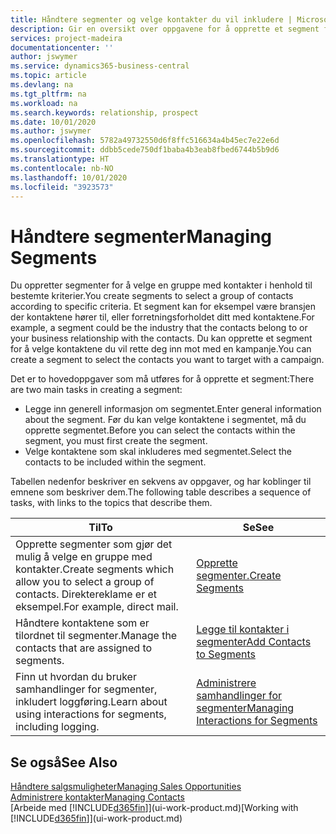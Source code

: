 ```yaml
---
title: Håndtere segmenter og velge kontakter du vil inkludere | Microsoft-dokumentasjon
description: Gir en oversikt over oppgavene for å opprette et segment for å velge en gruppe med kontakter i samsvar med bestemte kriterier, for eksempel kontakter i en bestemt bransje du vil ha som målgruppe.
services: project-madeira
documentationcenter: ''
author: jswymer
ms.service: dynamics365-business-central
ms.topic: article
ms.devlang: na
ms.tgt_pltfrm: na
ms.workload: na
ms.search.keywords: relationship, prospect
ms.date: 10/01/2020
ms.author: jswymer
ms.openlocfilehash: 5782a49732550d6f8ffc516634a4b45ec7e22e6d
ms.sourcegitcommit: ddbb5cede750df1baba4b3eab8fbed6744b5b9d6
ms.translationtype: HT
ms.contentlocale: nb-NO
ms.lasthandoff: 10/01/2020
ms.locfileid: "3923573"
---
```

# <a name="managing-segments"></a><span data-ttu-id="a0abb-103">Håndtere segmenter</span><span class="sxs-lookup"><span data-stu-id="a0abb-103">Managing Segments</span></span>
<span data-ttu-id="a0abb-104">Du oppretter segmenter for å velge en gruppe med kontakter i henhold til bestemte kriterier.</span><span class="sxs-lookup"><span data-stu-id="a0abb-104">You create segments to select a group of contacts according to specific criteria.</span></span> <span data-ttu-id="a0abb-105">Et segment kan for eksempel være bransjen der kontaktene hører til, eller forretningsforholdet ditt med kontaktene.</span><span class="sxs-lookup"><span data-stu-id="a0abb-105">For example, a segment could be the industry that the contacts belong to or your business relationship with the contacts.</span></span> <span data-ttu-id="a0abb-106">Du kan opprette et segment for å velge kontaktene du vil rette deg inn mot med en kampanje.</span><span class="sxs-lookup"><span data-stu-id="a0abb-106">You can create a segment to select the contacts you want to target with a campaign.</span></span>

<span data-ttu-id="a0abb-107">Det er to hovedoppgaver som må utføres for å opprette et segment:</span><span class="sxs-lookup"><span data-stu-id="a0abb-107">There are two main tasks in creating a segment:</span></span>

* <span data-ttu-id="a0abb-108">Legge inn generell informasjon om segmentet.</span><span class="sxs-lookup"><span data-stu-id="a0abb-108">Enter general information about the segment.</span></span> <span data-ttu-id="a0abb-109">Før du kan velge kontaktene i segmentet, må du opprette segmentet.</span><span class="sxs-lookup"><span data-stu-id="a0abb-109">Before you can select the contacts within the segment, you must first create the segment.</span></span>
* <span data-ttu-id="a0abb-110">Velge kontaktene som skal inkluderes med segmentet.</span><span class="sxs-lookup"><span data-stu-id="a0abb-110">Select the contacts to be included within the segment.</span></span>

<span data-ttu-id="a0abb-111">Tabellen nedenfor beskriver en sekvens av oppgaver, og har koblinger til emnene som beskriver dem.</span><span class="sxs-lookup"><span data-stu-id="a0abb-111">The following table describes a sequence of tasks, with links to the topics that describe them.</span></span>

| <span data-ttu-id="a0abb-112">Til</span><span class="sxs-lookup"><span data-stu-id="a0abb-112">To</span></span> | <span data-ttu-id="a0abb-113">Se</span><span class="sxs-lookup"><span data-stu-id="a0abb-113">See</span></span> |
| --- | --- |
| <span data-ttu-id="a0abb-114">Opprette segmenter som gjør det mulig å velge en gruppe med kontakter.</span><span class="sxs-lookup"><span data-stu-id="a0abb-114">Create segments which allow you to select a group of contacts.</span></span> <span data-ttu-id="a0abb-115">Direktereklame er et eksempel.</span><span class="sxs-lookup"><span data-stu-id="a0abb-115">For example, direct mail.</span></span> |[<span data-ttu-id="a0abb-116">Opprette segmenter.</span><span class="sxs-lookup"><span data-stu-id="a0abb-116">Create Segments</span></span>](marketing-how-create-segment.md) |
| <span data-ttu-id="a0abb-117">Håndtere kontaktene som er tilordnet til segmenter.</span><span class="sxs-lookup"><span data-stu-id="a0abb-117">Manage the contacts that are assigned to segments.</span></span> |[<span data-ttu-id="a0abb-118">Legge til kontakter i segmenter</span><span class="sxs-lookup"><span data-stu-id="a0abb-118">Add Contacts to Segments</span></span>](marketing-add-contact-segment.md) |
| <span data-ttu-id="a0abb-119">Finn ut hvordan du bruker samhandlinger for segmenter, inkludert loggføring.</span><span class="sxs-lookup"><span data-stu-id="a0abb-119">Learn about using interactions for segments, including logging.</span></span> |[<span data-ttu-id="a0abb-120">Administrere samhandlinger for segmenter</span><span class="sxs-lookup"><span data-stu-id="a0abb-120">Managing Interactions for Segments</span></span>](marketing-interaction-segments.md) |

## <a name="see-also"></a><span data-ttu-id="a0abb-121">Se også</span><span class="sxs-lookup"><span data-stu-id="a0abb-121">See Also</span></span>
[<span data-ttu-id="a0abb-122">Håndtere salgsmuligheter</span><span class="sxs-lookup"><span data-stu-id="a0abb-122">Managing Sales Opportunities</span></span>](marketing-manage-sales-opportunities.md)  
[<span data-ttu-id="a0abb-123">Administrere kontakter</span><span class="sxs-lookup"><span data-stu-id="a0abb-123">Managing Contacts</span></span>](marketing-contacts.md)  
<span data-ttu-id="a0abb-124">[Arbeide med [!INCLUDE[d365fin](includes/d365fin_md.md)]](ui-work-product.md)</span><span class="sxs-lookup"><span data-stu-id="a0abb-124">[Working with [!INCLUDE[d365fin](includes/d365fin_md.md)]](ui-work-product.md)</span></span>
